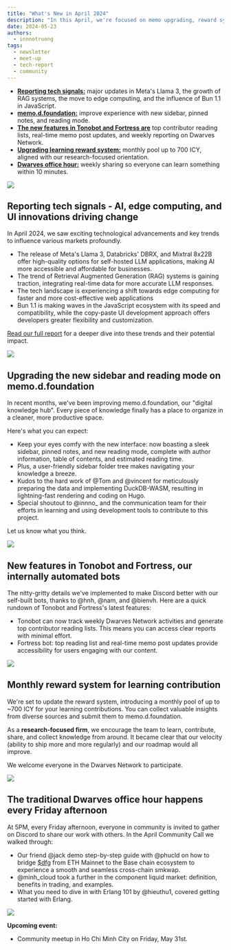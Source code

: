 ```yaml
---
title: "What's New in April 2024"
description: "In this April, we're focused on memo upgrading, reward system, OGIF, internal tooling, community meetup and market report."
date: 2024-05-23
authors:
  - innnotruong
tags:
  - newsletter
  - meet-up
  - tech-report
  - community
---
```


- [**Reporting tech signals:**](#reporting-tech-signals---ai-edge-computing-and-ui-innovations-driving-change) major updates in Meta's Llama 3, the growth of RAG systems, the move to edge computing, and the influence of Bun 1.1 in JavaScript.
- [**memo.d.foundation:**](#upgrading-the-new-sidebar-and-reading-mode-on-memodfoundation) improve experience with new sidebar, pinned notes, and reading mode.
- [**The new features in Tonobot and Fortress are**](#new-features-in-tonobot-and-fortress-our-internally-automated-bots) top contributor reading lists, real-time memo post updates, and weekly reporting on Dwarves Network.
- [**Upgrading learning reward system:**](#monthly-reward-system-for-learning-contribution) monthly pool up to 700 ICY, aligned with our research-focused orientation.
- [**Dwarves office hour:**](#the-traditional-dwarves-office-hour-happens-every-friday-afternoon) weekly sharing so everyone can learn something within 10 minutes.

![](assets/2024-whats-new-april_2024-whats-new-in-april-highlight.webp)

## Reporting tech signals - AI, edge computing, and UI innovations driving change

In April 2024, we saw exciting technological advancements and key trends to influence various markets profoundly.

- The release of Meta's Llama 3, Databricks' DBRX, and Mixtral 8x22B offer high-quality options for self-hosted LLM applications, making AI more accessible and affordable for businesses.
- The trend of Retrieval Augmented Generation (RAG) systems is gaining traction, integrating real-time data for more accurate LLM responses.
- The tech landscape is experiencing a shift towards edge computing for faster and more cost-effective web applications
- Bun 1.1 is making waves in the JavaScript ecosystem with its speed and compatibility, while the copy-paste UI development approach offers developers greater flexibility and customization.

[Read our full report](https://memo.d.foundation/playground/_labs/market-report-april-2024/) for a deeper dive into these trends and their potential impact.

![](assets/2024-whats-new-april_2024-whats-new-apirl-llm.webp)

## Upgrading the new sidebar and reading mode on memo.d.foundation

In recent months, we've been improving memo.d.foundation, our "digital knowledge hub". Every piece of knowledge finally has a place to organize in a cleaner, more productive space.

Here's what you can expect:

- Keep your eyes comfy with the new interface: now boasting a sleek sidebar, pinned notes, and new reading mode, complete with author information, table of contents, and estimated reading time.
- Plus, a user-friendly sidebar folder tree makes navigating your knowledge a breeze.
- Kudos to the hard work of @Tom and @vincent for meticulously preparing the data and implementing DuckDB-WASM, resulting in lightning-fast rendering and coding on Hugo.
- Special shoutout to @innno\_ and the communication team for their efforts in learning and using development tools to contribute to this project.

Let us know what you think.

![](assets/2024-whats-new-april-memo-upgrade.webp)

## New features in Tonobot and Fortress, our internally automated bots

The nitty-gritty details we've implemented to make Discord better with our self-built bots, thanks to @hnh, @nam, and @bienvh. Here are a quick rundown of Tonobot and Fortress's latest features:

- Tonobot can now track weekly Dwarves Network activities and generate top contributor reading lists. This means you can access clear reports with minimal effort.
- Fortress bot: top reading list and real-time memo post updates provide accessibility for users engaging with our content.

![](assets/2024-whats-new-april-tooling.webp)

## Monthly reward system for learning contribution

We're set to update the reward system, introducing a monthly pool of up to ~700 ICY for your learning contributions. You can collect valuable insights from diverse sources and submit them to memo.d.foundation.

As a **research-focused firm**, we encourage the team to learn, contribute, share, and collect knowledge from around. It became clear that our velocity (ability to ship more and more regularly) and our roadmap would all improve.

We welcome everyone in the Dwarves Network to participate.

![](assets/2024-whats-new-april_2024-whats-new-arpil-learn.webp)

## The traditional Dwarves office hour happens every Friday afternoon

At 5PM, every Friday afternoon, everyone in community is invited to gather on Discord to share our work with others. In the April Community Call we walked through:

- Our friend @jack demo step-by-step guide with @phucld on how to bridge [$dfg](https://bridge.d.foundation/) from ETH Mainnet to the Base chain ecosystem to experience a smooth and seamless cross-chain smkwap.
- @minh_cloud took a further in the component liquid market: definition, benefits in trading, and examples.
- What you need to dive in with Erlang 101 by @hieuthu1, covered getting started with Erlang.

![](assets/2024-whats-new-april-liquidity.webp)

**Upcoming event:**

- Community meetup in Ho Chi Minh City on Friday, May 31st.

